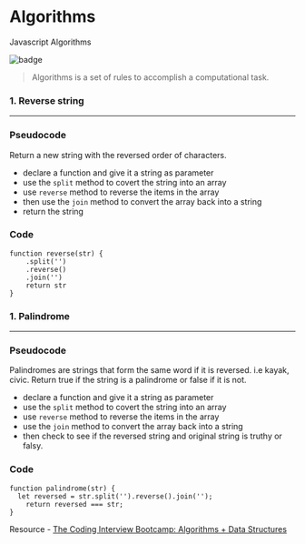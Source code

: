 # Algorithms
Javascript Algorithms 

![badge](https://img.shields.io/badge/lesson--notes-javascript-orange.svg)

> Algorithms is a set of rules to accomplish a computational task.

### 1. Reverse string
***

### Pseudocode

Return a new string with the reversed order of characters.

- declare a function and give it a string as parameter 
- use the `split` method to covert the string into an array
- use `reverse` method to reverse the items in the array
- then use the `join` method to convert the array back into a string 
- return the string

### Code
```
function reverse(str) {
    .split('')
    .reverse()
    .join('')
    return str
}
```

### 1. Palindrome
***

### Pseudocode

Palindromes are strings that form the same word if it is reversed. i.e kayak, civic.  Return true if the string is a palindrome or false if it is not.

- declare a function and give it a string as parameter 
- use the `split` method to covert the string into an array
- use `reverse` method to reverse the items in the array
- use the `join` method to convert the array back into a string 
- then check to see if the reversed string and original string is truthy or falsy.

### Code
```
function palindrome(str) {
  let reversed = str.split('').reverse().join('');
    return reversed === str;
}
```








Resource - [
The Coding Interview Bootcamp: Algorithms + Data Structures](https://www.udemy.com/coding-interview-bootcamp-algorithms-and-data-structure/)

